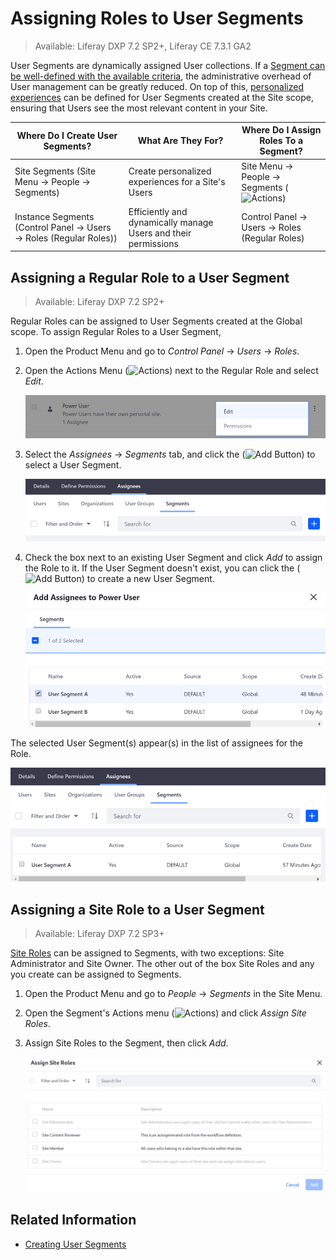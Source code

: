 # Assigning Roles to User Segments

> Available: Liferay DXP 7.2 SP2+, Liferay CE 7.3.1 GA2

User Segments are dynamically assigned User collections. If a [Segment can be well-defined with the available criteria](../../../site-building/personalizing-site-experience/segmentation/creating-and-managing-user-segments.md), the administrative overhead of User management can be greatly reduced. On top of this, [personalized experiences](../../../site-building/personalizing-site-experience/introduction-to-personalizing-site-experience.md) can be defined for User Segments created at the Site scope, ensuring that Users see the most relevant content in your Site.

| Where Do I Create User Segments? | What Are They For? | Where Do I Assign Roles To a Segment? |
| --------------------------------------------------------------------------- | -------------------------------------------------------------- | --------------------- |
| Site Segments (Site Menu &rarr; People &rarr; Segments)                     | Create personalized experiences for a Site's Users             | Site Menu &rarr; People &rarr; Segments (![Actions](../../../images/icon-actions.png)) |
| Instance Segments (Control Panel &rarr; Users &rarr; Roles (Regular Roles)) | Efficiently and dynamically manage Users and their permissions | Control Panel &rarr; Users &rarr; Roles (Regular Roles) |

## Assigning a Regular Role to a User Segment

> Available: Liferay DXP 7.2 SP2+

Regular Roles can be assigned to User Segments created at the Global scope. To assign Regular Roles to a User Segment,

1. Open the Product Menu and go to *Control Panel* &rarr; *Users* &rarr; *Roles*.

1. Open the Actions Menu (![Actions](../../../images/icon-actions.png)) next to the Regular Role and select *Edit*.

    ![Edit a Role to assign the User Segment to it.](./assigning-roles-to-user-segments/images/01.png)

1. Select the *Assignees* &rarr; *Segments* tab, and click the (![Add Button](../../../images/icon-add.png)) to select a User Segment.

    ![Go to the Segments tab under Assignees to assign the Role.](./assigning-roles-to-user-segments/images/02.png)

1. Check the box next to an existing User Segment and click *Add* to assign the Role to it. If the User Segment doesn't exist, you can click the (![Add Button](../../../images/icon-add.png)) to create a new User Segment.

    ![Check the box next to the User Segment you want to assign the Role to.](./assigning-roles-to-user-segments/images/03.png)

The selected User Segment(s) appear(s) in the list of assignees for the Role.

![The User Segment appears under the list of Assignees for the Role.](./assigning-roles-to-user-segments/images/04.png)

## Assigning a Site Role to a User Segment

> Available: Liferay DXP 7.2 SP3+

[Site Roles](../understanding-roles-and-permissions.md) can be assigned to Segments, with two exceptions: Site Administrator and Site Owner. The other out of the box Site Roles and any you create can be assigned to Segments.

1. Open the Product Menu and go to *People* &rarr; *Segments* in the Site Menu.

1. Open the Segment's Actions menu (![Actions](../../../images/icon-actions.png)) and click _Assign Site Roles_.

1. Assign Site Roles to the Segment, then click _Add_.

   ![Site Roles can be assigned to Segments.](./assigning-roles-to-user-segments/images/05.png)

## Related Information

* [Creating User Segments](../../../../site-building/personalizing-site-experience/segmentation/creating-and-managing-user-segments.md)
